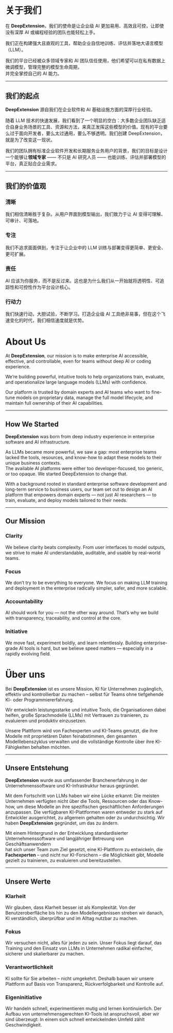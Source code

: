 
# 关于我们

在 **DeepExtension**，我们的使命是让企业级 AI 更加易用、高效且可控，让即使没有深厚 AI 或编程经验的团队也能轻松上手。

我们正在构建强大且直观的工具，帮助企业自信地训练、评估并落地大语言模型（LLM）。

我们的平台已经被众多领域专家和 AI 团队信任使用，他们希望可以在私有数据上微调模型，管理完整的模型生命周期，  
并完全掌控自己的 AI 能力。

---

## 我们的起点

**DeepExtension** 源自我们在企业软件和 AI 基础设施方面的深厚行业经验。

随着 LLM 技术的快速发展，我们看到了一个明显的空白：大多数企业团队缺乏适合自身业务场景的工具、资源和方法，来真正发挥这些模型的价值。现有的平台要么过于面向开发者，要么太过通用，要么不够透明。我们创建 DeepExtension，就是为了改变这一现状。

我们的团队拥有标准企业软件开发和长期服务业务用户的背景，我们的目标是设计一个能够让**领域专家** —— 不只是 AI 研究人员 —— 也能训练、评估并部署模型的平台，真正贴合企业需求。

---

## 我们的价值观

### 清晰  
我们相信清晰胜于复杂。从用户界面到模型输出，我们致力于让 AI 变得可理解、可审计、可落地。

### 专注  
我们不追求面面俱到，专注于让企业中的 LLM 训练与部署变得更简单、更安全、更可扩展。

### 责任  
AI 应该为你服务，而不是反过来。这也是为什么我们从一开始就将透明性、可追踪性和可控性作为平台设计核心。

### 行动力  
我们快速行动，大胆试验，不断学习。打造企业级 AI 工具绝非易事，但在这个飞速变化的时代，我们相信速度就是优势。


# About Us

At **DeepExtension**, our mission is to make enterprise AI accessible, effective, and controllable, even for teams without deep AI or coding experience. 

We’re building powerful, intuitive tools to help organizations train, evaluate, and operationalize large language models (LLMs) with confidence.

Our platform is trusted by domain experts and AI teams who want to fine-tune models on proprietary data, manage the full model lifecycle,  and maintain full ownership of their AI capabilities.

---

## How We Started

**DeepExtension** was born from deep industry experience in enterprise software and AI infrastructure.

As LLMs became more powerful, we saw a gap: most enterprise teams lacked the tools, resources, and know-how to adapt these models to their unique business contexts.  
The available AI platforms were either too developer-focused, too generic, or too opaque.
We started DeepExtension to change that. 

With a background rooted in standard enterprise software development and long-term service to business users, our team set out to design an AI platform that empowers domain experts — not just AI researchers — to train, evaluate, and deploy models tailored to their needs.

---

## Our Mission

### Clarity  
We believe clarity beats complexity. From user interfaces to model outputs, we strive to make AI 
understandable, auditable, and usable by real-world teams.

### Focus  
We don’t try to be everything to everyone. We focus on making LLM training and deployment in the 
enterprise radically simpler, safer, and more scalable.

### Accountability  
AI should work for you — not the other way around. That’s why we build with transparency, traceability, 
and control at the core.

### Initiative  
We move fast, experiment boldly, and learn relentlessly. Building enterprise-grade AI tools is hard, but we believe speed matters — especially in a rapidly evolving field.


# Über uns

Bei **DeepExtension** ist es unsere Mission, KI für Unternehmen zugänglich, effektiv und kontrollierbar zu machen – selbst für Teams ohne tiefgehende KI- oder Programmiererfahrung.

Wir entwickeln leistungsstarke und intuitive Tools, die Organisationen dabei helfen, große Sprachmodelle (LLMs) mit Vertrauen zu trainieren, zu evaluieren und produktiv einzusetzen.

Unsere Plattform wird von Fachexperten und KI-Teams genutzt, die ihre Modelle mit proprietären Daten feinabstimmen, den gesamten Modelllebenszyklus verwalten und die vollständige Kontrolle über ihre KI-Fähigkeiten behalten möchten.

---

## Unsere Entstehung

**DeepExtension** wurde aus umfassender Branchenerfahrung in der Unternehmenssoftware und KI-Infrastruktur heraus gegründet.

Mit dem Fortschritt von LLMs haben wir eine Lücke erkannt: Die meisten Unternehmen verfügten nicht über die Tools, Ressourcen oder das Know-how, um diese Modelle an ihre spezifischen geschäftlichen Anforderungen anzupassen. Die verfügbaren KI-Plattformen waren entweder zu stark auf Entwickler ausgerichtet, zu allgemein gehalten oder zu undurchsichtig. Wir haben **DeepExtension** gegründet, um das zu ändern.

Mit einem Hintergrund in der Entwicklung standardisierter Unternehmenssoftware und langjähriger Betreuung von Geschäftsanwendern  
hat sich unser Team zum Ziel gesetzt, eine KI-Plattform zu entwickeln, die **Fachexperten** – und nicht nur KI-Forschern – die Möglichkeit gibt, Modelle gezielt zu trainieren, zu evaluieren und bereitzustellen.

---

## Unsere Werte

### Klarheit  
Wir glauben, dass Klarheit besser ist als Komplexität. Von der Benutzeroberfläche bis hin zu den Modellergebnissen streben wir danach, KI verständlich, überprüfbar und im Alltag nutzbar zu machen.

### Fokus  
Wir versuchen nicht, alles für jeden zu sein. Unser Fokus liegt darauf, das Training und den Einsatz von LLMs in Unternehmen 
radikal einfacher, sicherer und skalierbarer zu machen.

### Verantwortlichkeit  
KI sollte für Sie arbeiten – nicht umgekehrt. Deshalb bauen wir unsere Plattform auf Basis von Transparenz, Rückverfolgbarkeit 
und Kontrolle auf.

### Eigeninitiative  
Wir handeln schnell, experimentieren mutig und lernen kontinuierlich. Der Aufbau von unternehmensgerechten KI-Tools ist anspruchsvoll, aber wir sind überzeugt: In einem sich schnell entwickelnden Umfeld zählt Geschwindigkeit.
